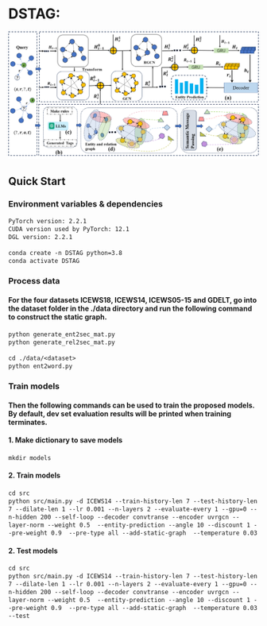 # DSTAG:

![Markdown Logo](./DSTAG.png)

## Quick Start
### Environment variables & dependencies
```
PyTorch version: 2.2.1
CUDA version used by PyTorch: 12.1
DGL version: 2.2.1

conda create -n DSTAG python=3.8
conda activate DSTAG
```

### Process data

#### For the four datasets ICEWS18, ICEWS14, ICEWS05-15 and GDELT, go into the dataset folder in the ./data directory and run the following command to construct the static graph.
```
python generate_ent2sec_mat.py
python generate_rel2sec_mat.py

cd ./data/<dataset>
python ent2word.py
```
### Train models

#### Then the following commands can be used to train the proposed models. By default, dev set evaluation results will be printed when training terminates.

#### 1. Make dictionary to save models
```
mkdir models
```
#### 2. Train models
```
cd src
python src/main.py -d ICEWS14 --train-history-len 7 --test-history-len 7 --dilate-len 1 --lr 0.001 --n-layers 2 --evaluate-every 1 --gpu=0 --n-hidden 200 --self-loop --decoder convtranse --encoder uvrgcn --layer-norm --weight 0.5  --entity-prediction --angle 10 --discount 1 --pre-weight 0.9  --pre-type all --add-static-graph  --temperature 0.03
```
#### 2. Test models
```
cd src
python src/main.py -d ICEWS14 --train-history-len 7 --test-history-len 7 --dilate-len 1 --lr 0.001 --n-layers 2 --evaluate-every 1 --gpu=0 --n-hidden 200 --self-loop --decoder convtranse --encoder uvrgcn --layer-norm --weight 0.5  --entity-prediction --angle 10 --discount 1 --pre-weight 0.9  --pre-type all --add-static-graph  --temperature 0.03 --test
```
